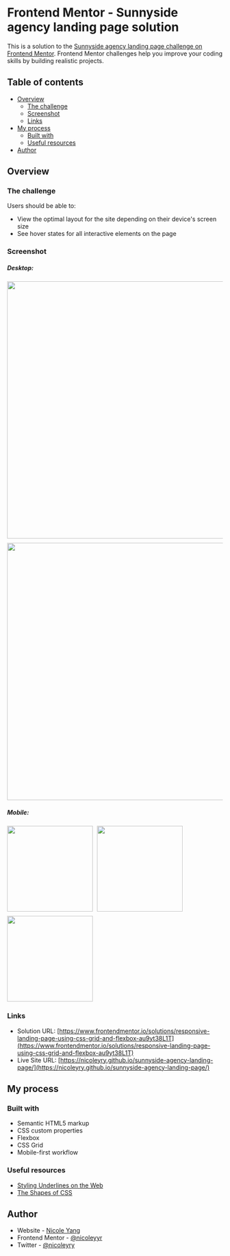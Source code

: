 # Frontend Mentor - Sunnyside agency landing page solution

This is a solution to the [Sunnyside agency landing page challenge on Frontend Mentor](https://www.frontendmentor.io/challenges/sunnyside-agency-landing-page-7yVs3B6ef). Frontend Mentor challenges help you improve your coding skills by building realistic projects.

## Table of contents

- [Overview](#overview)
  - [The challenge](#the-challenge)
  - [Screenshot](#screenshot)
  - [Links](#links)
- [My process](#my-process)
  - [Built with](#built-with)
  - [Useful resources](#useful-resources)
- [Author](#author)

## Overview

### The challenge

Users should be able to:

- View the optimal layout for the site depending on their device's screen size
- See hover states for all interactive elements on the page

### Screenshot

<div>
    <h5>Desktop: </h5>
	<div style="display: flex; gap: 10px; flex-wrap: wrap;">
		<img src="./images/screenshots/screenshot-desktop_1.png" width="600"/>
		<img src="./images/screenshots/screenshot-desktop_2.png" width="600"/>
	</div>
</div>
<div>
    <h5>Mobile: </h5>
	<div style="display: flex; gap: 10px; flex-wrap: wrap;">
		<img src="./images/screenshots/screenshot-mobile_1.png" width="200" />
		<img src="./images/screenshots/screenshot-mobile_2.png" width="200" />
		<img src="./images/screenshots/screenshot-mobile_3.png" width="200" />
	</div>
</div>

### Links

- Solution URL: [https://www.frontendmentor.io/solutions/responsive-landing-page-using-css-grid-and-flexbox-au9yt38L1T](https://www.frontendmentor.io/solutions/responsive-landing-page-using-css-grid-and-flexbox-au9yt38L1T)
- Live Site URL: [https://nicoleyry.github.io/sunnyside-agency-landing-page/](https://nicoleyry.github.io/sunnyside-agency-landing-page/)

## My process

### Built with

- Semantic HTML5 markup
- CSS custom properties
- Flexbox
- CSS Grid
- Mobile-first workflow

### Useful resources

- [Styling Underlines on the Web](https://css-tricks.com/styling-underlines-web/)
- [The Shapes of CSS](https://css-tricks.com/the-shapes-of-css/)

## Author

- Website - [Nicole Yang](https://www.nicoleyry.com/)
- Frontend Mentor - [@nicoleyyr](https://www.frontendmentor.io/profile/nicoleyyr)
- Twitter - [@nicoleyry](https://twitter.com/nicoleyry)